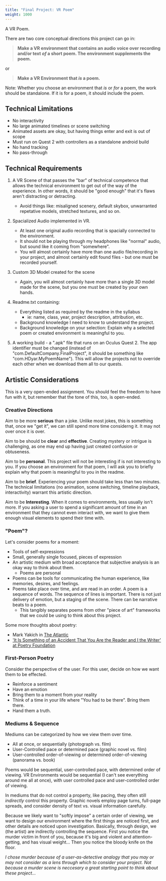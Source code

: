 ```yaml
---
title: "Final Project: VR Poem"
weight: 1000
---
```


A VR Poem.

There are two core conceptual directions this project can go in:

> **Make a VR environment that contains an audio voice over recording and/or text *of* a short poem. The environment supplements the poem.**

or

> **Make a VR Environment that *is* a poem.**

Note: Whether you choose an environment that *is* or *for* a poem, the work should be standalone. If it is for a poem, it should include the poem.

## Technical Limitations
- No interactivity
- No large animated timelines or scene switching
- Animated assets are okay, but having things enter and exit is out of scope
- Must run on Quest 2 with controllers as a standalone android build
- No hand tracking
- No pass-through

## Technical Requirements
1. A VR Scene of that passes the "bar" of technical competence that allows the technical environment to get out of the way of the experience. In other words, it should be "good enough" that it's flaws aren't distracting or detracting.
   - Avoid things like: misaligned scenery, default skybox, unwarranted repetative models, stretched textures, and so on.

2. Spacialized Audio implemented in VR.
   - At least one original audio recording that is spacially connected to the environment.
   - It should not be playing through my headphones like "normal" audio, but sound like it coming from "somewhere".
   - You will almost certainly have more than one audio file/recording in your project, and almost certainly edit found files - but one must be recorded yourself.
3. Custom 3D Model created for the scene
   - Again, you will almost certainly have more than a single 3D model made for the scene, but you one must be created by your own hands.
4. Readme.txt containing:
   - Everything listed as required by the readme in the syllabus
     - ie: name, class, year, project description, attribution, etc.
   - Background knowledge I need to know to understand the project.
   - Background knowledge on your selection: Explain why a selected poem or created environment is meaningful to you.
5. A working build - a ".apk" file that runs on an Oculus Quest 2. The app identifier must be changed (instead of "com.DefaultCompany.FinalProject", it should be something like "com.HDyar.MyPoemName"). This will allow the projects not to override each other when we download them all to our quests.

## Artistic Considerations
This is a very open-ended assignment. You should feel the freedom to have fun with it, but remember that the tone of this, too, is open-ended.

### Creative Directions

Aim to be more **serious** than a joke. Unlike most jokes, this is something that, once we "get it", we can still spend more time considerng it. It may not over once it is over.

Aim to be should be **clear** and **effective**. Creating mystery or intrigue is challenging, as one may end up having just created confusion or obtuseness.

Aim to be **personal**. This project will not be interesting if is not interesting to you. If you choose an environment for that poem, I will ask you to briefly explain why that poem is meaningful to you in the readme.

Aim to be **brief**. Experiencing your poem should take less than two minutes. The technical limitations (no animation, scene switching, timeline playback, interactivity) warrant this artistic direction.

Aim to be **Interesting**. When it comes to environments, less usually isn't more. If you asking a user to spend a significant amount of time in an environment that they cannot even interact with, we want to give them enough visual elements to spend their time with.

### "Poem"?
Let's consider poems for a moment:

- Tools of self-expressions
- Small, generally single focused, pieces of expression
- An artistic medium with broad acceptance that subjective analysis is an okay way to think about them.
    - Poems are personal
- Poems can be tools for communicating the human experience, like memories, desires, and feelings.
- Poems take place over time, and are read in an order. A poem is a sequence of words. The sequence of lines is important. There is not just delivery of emotion, but a staging of the scene. There can be narrative beats to a poem.
  - This tangibly separates poems from other "piece of art" frameworks that we could be using to think about this project.

Some more thoughts about poetry:
- Mark Yakich in [ The Atlantic](https://www.theatlantic.com/entertainment/archive/2013/11/what-is-a-poem/281835/)
- ['It Is Something of an Accident That You Are the Reader and I the Writer' at Poetry Foundation](https://www.poetryfoundation.org/articles/68427/it-is-something-of-an-accident-that-you-are-the-reader-and-i-the-writer)

### First-Person Poetry
Consider the perspective of the user. For this user, decide on how we want them to be effected.

- Reinforce a sentiment
- Have an emotion
- Bring them to a moment from your reality
- Think of a time in your life where "You had to be there". Bring them there.
- Hand them a truth.

### Mediums & Sequence
Mediums can be categorized by how we view them over time.
- All at once, or sequentially (photograph vs. film)
- User-Controlled pace or determined pace (graphic novel vs. film)
- User-controlled order-of-viewing or determined order-of-viewing (panorama vs. book)

Poems would be sequential, user-controlled pace, with determined order of viewing. VR Environments would be sequential (I can't see everything around me all at once), with user controlled pace and user-controlled order of viewing.

In mediums that do not control a property, like pacing, they often still *indirectly* control this property. Graphic novels employ page turns, full-page spreads, and consider density of text vs. visual information carefully.

Because we likely want to "softly impose" a certain order of viewing, we want to design our environment where the first things are noticed first, and other details are noticed upon investigation. Basically, through design, we (the artist) are indirectly controlling the sequence. First you notice the murder victim in front of you, because it's big and violent and attention-getting, and has visual weight... Then you notice the bloody knife on the floor.

*I chose murder because of a user-as-detective analogy that you may or may not consider as a lens through which to consider your project. Not because a murder scene is neccesary a great starting point to think about these project...*
